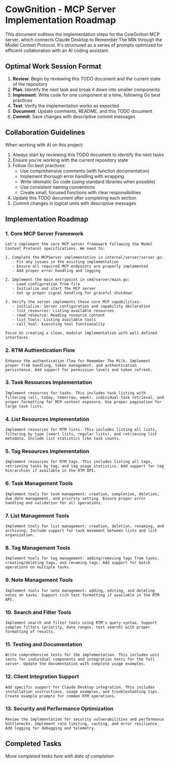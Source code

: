 # CowGnition - MCP Server Implementation Roadmap

This document outlines the implementation steps for the CowGnition MCP server, which connects Claude Desktop to Remember The Milk through the Model Context Protocol. It's structured as a series of prompts optimized for efficient collaboration with an AI coding assistant.

## Optimal Work Session Format

1. **Review**: Begin by reviewing this TODO document and the current state of the repository
2. **Plan**: Identify the next task and break it down into smaller components
3. **Implement**: Write code for one component at a time, following Go best practices
4. **Test**: Verify the implementation works as expected
5. **Document**: Update comments, README, and this TODO document
6. **Commit**: Save changes with descriptive commit messages

## Collaboration Guidelines

When working with AI on this project:

1. Always start by reviewing this TODO document to identify the next tasks
2. Ensure you're working with the current repository state
3. Follow Go best practices:
   - Use comprehensive comments (with function documentation)
   - Implement thorough error handling with wrapping
   - Write idiomatic Go code (using standard libraries when possible)
   - Use consistent naming conventions
   - Create small, focused functions with clear responsibilities
4. Update this TODO document after completing each section
5. Commit changes in logical units with descriptive messages

## Implementation Roadmap

### 1. Core MCP Server Framework

```
Let's implement the core MCP server framework following the Model Context Protocol specifications. We need to:

1. Complete the MCPServer implementation in internal/server/server.go:
   - Fix any issues in the existing implementation
   - Ensure all required MCP endpoints are properly implemented
   - Add proper error handling and logging

2. Implement the main entrypoint in cmd/server/main.go:
   - Load configuration from file
   - Initialize and start the MCP server
   - Set up proper signal handling for graceful shutdown

3. Verify the server implements these core MCP capabilities:
   - initialize: Server configuration and capability declaration
   - list_resources: Listing available resources
   - read_resource: Reading resource content
   - list_tools: Listing available tools
   - call_tool: Executing tool functionality

Focus on creating a clean, modular implementation with well-defined interfaces.
```

### 2. RTM Authentication Flow

```
Enhance the authentication flow for Remember The Milk. Implement proper frob handling, token management, and authentication persistence. Add support for permission levels and token refresh.
```

### 3. Task Resources Implementation

```
Implement resources for tasks. This includes task listing with filtering (all, today, tomorrow, week), individual task retrieval, and proper formatting for MCP context exposure. Use proper pagination for large task lists.
```

### 4. List Resources Implementation

```
Implement resources for RTM lists. This includes listing all lists, filtering by type (smart lists, regular lists), and retrieving list metadata. Include list statistics like task counts.
```

### 5. Tag Resources Implementation

```
Implement resources for RTM tags. This includes listing all tags, retrieving tasks by tag, and tag usage statistics. Add support for tag hierarchies if available in the RTM API.
```

### 6. Task Management Tools

```
Implement tools for task management: creation, completion, deletion, due date management, and priority setting. Ensure proper error handling and validation for all operations.
```

### 7. List Management Tools

```
Implement tools for list management: creation, deletion, renaming, and archiving. Include support for task movement between lists and list organization.
```

### 8. Tag Management Tools

```
Implement tools for tag management: adding/removing tags from tasks, creating/deleting tags, and renaming tags. Add support for batch operations on multiple tasks.
```

### 9. Note Management Tools

```
Implement tools for note management: adding, editing, and deleting notes on tasks. Support rich text formatting if available in the RTM API.
```

### 10. Search and Filter Tools

```
Implement search and filter tools using RTM's query syntax. Support complex filters (priority, date ranges, text search) with proper formatting of results.
```

### 11. Testing and Documentation

```
Write comprehensive tests for the implementation. This includes unit tests for individual components and integration tests for the full server. Update the documentation with complete usage examples.
```

### 12. Client Integration Support

```
Add specific support for Claude Desktop integration. This includes installation instructions, usage examples, and troubleshooting tips. Create example prompts for common RTM operations.
```

### 13. Security and Performance Optimization

```
Review the implementation for security vulnerabilities and performance bottlenecks. Implement rate limiting, caching, and error resilience. Add logging for debugging and telemetry.
```

## Completed Tasks

*Move completed tasks here with date of completion*

